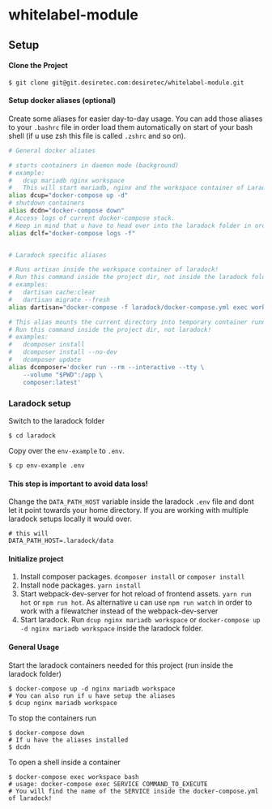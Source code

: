 # whitelabel-module

## Setup 

#### Clone the Project
```shell script
$ git clone git@git.desiretec.com:desiretec/whitelabel-module.git
```
#### Setup docker aliases (optional)
Create some aliases for easier day-to-day usage. 
You can add those aliases to your `.bashrc` file in order load them automatically on start of your bash shell (if u use zsh this file is called `.zshrc` and so on).

```sh
# General docker aliases

# starts containers in daemon mode (background) 
# example: 
#   dcup mariadb nginx workspace
#   This will start mariadb, nginx and the workspace container of Laradock
alias dcup="docker-compose up -d"
# shutdown containers
alias dcdn="docker-compose down"
# Access logs of current docker-compose stack.
# Keep in mind that u have to head over into the laradock folder in order to see the logs of the laradock containers!
alias dclf="docker-compose logs -f"


# Laradock specific aliases

# Runs artisan inside the workspace container of laradock!
# Run this command inside the project dir, not inside the laradock folder!
# examples: 
#   dartisan cache:clear
#   dartisan migrate --fresh
alias dartisan="docker-compose -f laradock/docker-compose.yml exec workspace php artisan"

# This alias mounts the current directory into temporary container running the latest composer.
# Run this command inside the project dir, not laradock!
# examples: 
#   dcomposer install 
#   dcomposer install --no-dev
#   dcomposer update
alias dcomposer='docker run --rm --interactive --tty \
    --volume "$PWD":/app \
    composer:latest'
```

### Laradock setup
Switch to the laradock folder
```shell script
$ cd laradock
```

Copy over the `env-example` to `.env`.
```shell script
$ cp env-example .env  
```

#### This step is important to avoid data loss!

Change the `DATA_PATH_HOST` variable inside the laradock `.env` file and dont let it point towards your home directory.
If you are working with multiple laradock setups locally it would over.

```dotenv
# this will 
DATA_PATH_HOST=.laradock/data
```

#### Initialize project

1. Install composer packages. `dcomposer install` or `composer install`
2. Install node packages. `yarn install`
3. Start webpack-dev-server for hot reload of frontend assets. `yarn run hot` or `npm run hot`. As alternative u can use `npm run watch` in order to work with a filewatcher instead of the webpack-dev-server 
4. Start laradock. Run `dcup nginx mariadb workspace` or `docker-compose up -d nginx mariadb workspace` inside the laradock folder.


#### General Usage
Start the laradock containers needed for this project (run inside the laradock folder)
```shell script
$ docker-compose up -d nginx mariadb workspace
# You can also run if u have setup the aliases
$ dcup nginx mariadb workspace
```
To stop the containers run
```shell script
$ docker-compose down 
# If u have the aliases installed
$ dcdn
```
To open a shell inside a container
```shell script
$ docker-compose exec workspace bash
# usage: docker-compose exec SERVICE COMMAND_TO_EXECUTE 
# You will find the name of the SERVICE inside the docker-compose.yml of laradock!
```
